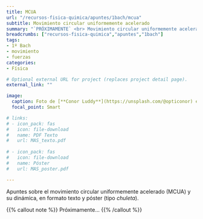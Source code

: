 ```yaml
---
title: MCUA
url: "/recursos-fisica-quimica/apuntes/1bach/mcua"
subtitle: Movimiento circular uniformemente acelerado
summary: "`PRÓXIMAMENTE` <br> Movimiento circular uniformemente acelerado y dinámica del movimiento circular."
breadcrumbs: ["recursos-fisica-quimica","apuntes","1bach"]
tags:
- 1º Bach
- movimiento
- fuerzas
categories:
- Física

# Optional external URL for project (replaces project detail page).
external_link: ""

image:
  caption: Foto de [**Conor Luddy**](https://unsplash.com/@opticonor) en [Unsplash](https://unsplash.com)
  focal_point: Smart

# links:
# - icon_pack: fas
#   icon: file-download
#   name: PDF Texto
#   url: MAS_texto.pdf
  
# - icon_pack: fas
#   icon: file-download
#   name: Póster
#   url: MAS_poster.pdf

---
```


Apuntes sobre el movimiento circular uniformemente acelerado (MCUA) y su dinámica, en formato texto y póster (tipo _chuleta_).

{{% callout note %}}
Próximamente...
{{% /callout %}}
